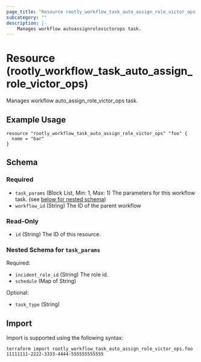 ```yaml
---
page_title: "Resource rootly_workflow_task_auto_assign_role_victor_ops - terraform-provider-rootly"
subcategory: ""
description: |-
    Manages workflow autoassignrolevictorops task.
---
```


# Resource (rootly_workflow_task_auto_assign_role_victor_ops)

Manages workflow auto_assign_role_victor_ops task.

## Example Usage

```
resource "rootly_workflow_task_auto_assign_role_victor_ops" "foo" {
  name = "bar"
}
```

<!-- schema generated by tfplugindocs -->
## Schema

### Required

- `task_params` (Block List, Min: 1, Max: 1) The parameters for this workflow task. (see [below for nested schema](#nestedblock--task_params))
- `workflow_id` (String) The ID of the parent workflow

### Read-Only

- `id` (String) The ID of this resource.

<a id="nestedblock--task_params"></a>
### Nested Schema for `task_params`

Required:

- `incident_role_id` (String) The role id.
- `schedule` (Map of String)

Optional:

- `task_type` (String)

## Import

Import is supported using the following syntax:

```shell
terraform import rootly_workflow_task_auto_assign_role_victor_ops.foo 11111111-2222-3333-4444-555555555555
```